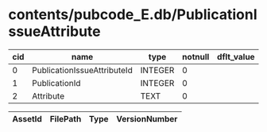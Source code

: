 # contents/pubcode_E.db/PublicationIssueAttribute

|cid|name|type|notnull|dflt_value|pk|
| - | -- | -- | ----- | -------- | - |
|0|PublicationIssueAttributeId|INTEGER|0||1|
|1|PublicationId|INTEGER|0||0|
|2|Attribute|TEXT|0||0|

| AssetId | FilePath | Type | VersionNumber |
| - | - | - | - |
